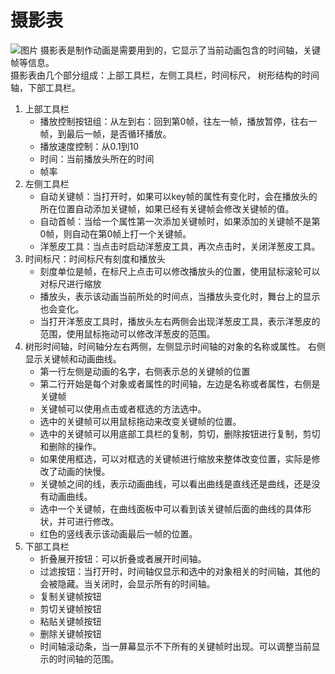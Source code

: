 # 摄影表
![图片](/ui/dope-sheet.png)
摄影表是制作动画是需要用到的，它显示了当前动画包含的时间轴，关键帧等信息。
<br>摄影表由几个部分组成：上部工具栏，左侧工具栏，时间标尺， 树形结构的时间轴，下部工具栏。
1. 上部工具栏
    - 播放控制按钮组：从左到右：回到第0帧，往左一帧，播放暂停，往右一帧，到最后一帧，是否循环播放。
    - 播放速度控制：从0.1到10
    - 时间：当前播放头所在的时间
    - 帧率
2. 左侧工具栏
    - 自动关键帧：当打开时，如果可以key帧的属性有变化时，会在播放头的所在位置自动添加关键帧，如果已经有关键帧会修改关键帧的值。
    - 自动首帧：当给一个属性第一次添加关键帧时，如果添加的关键帧不是第0帧，则自动在第0帧上打一个关键帧。
    - 洋葱皮工具：当点击时启动洋葱皮工具，再次点击时，关闭洋葱皮工具。
3. 时间标尺：时间标尺有刻度和播放头
    - 刻度单位是帧，在标尺上点击可以修改播放头的位置，使用鼠标滚轮可以对标尺进行缩放
    - 播放头，表示该动画当前所处的时间点，当播放头变化时，舞台上的显示也会变化。
    - 当打开洋葱皮工具时，播放头左右两侧会出现洋葱皮工具，表示洋葱皮的范围，使用鼠标拖动可以修改洋葱皮的范围。
4. 树形时间轴，时间轴分左右两侧，左侧显示时间轴的对象的名称或属性。 右侧显示关键帧和动画曲线。
    - 第一行左侧是动画的名字，右侧表示总的关键帧的位置
    - 第二行开始是每个对象或者属性的时间轴，左边是名称或者属性，右侧是关键帧
    - 关键帧可以使用点击或者框选的方法选中。
    - 选中的关键帧可以用鼠标拖动来改变关键帧的位置。
    - 选中的关键帧可以用底部工具栏的复制，剪切，删除按钮进行复制，剪切和删除的操作。
    - 如果使用框选，可以对框选的关键帧进行缩放来整体改变位置，实际是修改了动画的快慢。
    - 关键帧之间的线，表示动画曲线，可以看出曲线是直线还是曲线，还是没有动画曲线。
    - 选中一个关键帧，在曲线面板中可以看到该关键帧后面的曲线的具体形状，并可进行修改。
    - 红色的竖线表示该动画最后一帧的位置。
5. 下部工具栏
    - 折叠展开按钮：可以折叠或者展开时间轴。
    - 过滤按钮：当打开时，时间轴仅显示和选中的对象相关的时间轴，其他的会被隐藏。当关闭时，会显示所有的时间轴。
    - 复制关键帧按钮
    - 剪切关键帧按钮
    - 粘贴关键帧按钮
    - 删除关键帧按钮
    - 时间轴滚动条，当一屏幕显示不下所有的关键帧时出现。可以调整当前显示的时间轴的范围。